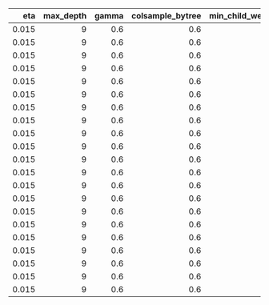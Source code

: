 |   eta| max_depth| gamma| colsample_bytree| min_child_weight| subsample| nrounds|     RMSE|  Rsquared|      MAE|    RMSESD| RsquaredSD|     MAESD|
|-----:|---------:|-----:|----------------:|----------------:|---------:|-------:|--------:|---------:|--------:|---------:|----------:|---------:|
| 0.015|         9|   0.6|              0.6|                1|      0.75|    2500| 9.027282| 0.9282241| 5.090210| 0.6812692|  0.0109676| 0.2861127|
| 0.015|         9|   0.6|              0.6|                1|      0.75|    2600| 9.025239| 0.9282561| 5.084099| 0.6800649|  0.0109442| 0.2853876|
| 0.015|         9|   0.6|              0.6|                1|      0.75|    2700| 9.022975| 0.9282892| 5.078906| 0.6815723|  0.0109625| 0.2862617|
| 0.015|         9|   0.6|              0.6|                1|      0.75|    2800| 9.022391| 0.9282968| 5.074958| 0.6817534|  0.0109628| 0.2861592|
| 0.015|         9|   0.6|              0.6|                1|      0.75|    2900| 9.022370| 0.9282968| 5.071224| 0.6810499|  0.0109504| 0.2858195|
| 0.015|         9|   0.6|              0.6|                1|      0.75|    3000| 9.020285| 0.9283273| 5.067114| 0.6822666|  0.0109655| 0.2866856|
| 0.015|         9|   0.6|              0.6|                1|      0.75|    3100| 9.019424| 0.9283408| 5.064070| 0.6818653|  0.0109556| 0.2867993|
| 0.015|         9|   0.6|              0.6|                1|      0.75|    3200| 9.019163| 0.9283426| 5.061154| 0.6821842|  0.0109559| 0.2875043|
| 0.015|         9|   0.6|              0.6|                1|      0.75|    3300| 9.017678| 0.9283665| 5.057802| 0.6813620|  0.0109376| 0.2869005|
| 0.015|         9|   0.6|              0.6|                1|      0.75|    3400| 9.017847| 0.9283628| 5.055321| 0.6816146|  0.0109427| 0.2867765|
| 0.015|         9|   0.6|              0.6|                1|      0.75|    3500| 9.017112| 0.9283724| 5.052031| 0.6825111|  0.0109524| 0.2870140|
| 0.015|         9|   0.6|              0.6|                1|      0.75|    3600| 9.016553| 0.9283795| 5.049418| 0.6829528|  0.0109582| 0.2871764|
| 0.015|         9|   0.6|              0.6|                1|      0.75|    3700| 9.015928| 0.9283892| 5.046877| 0.6827342|  0.0109538| 0.2869141|
| 0.015|         9|   0.6|              0.6|                1|      0.75|    3800| 9.015162| 0.9284004| 5.044527| 0.6824489|  0.0109474| 0.2867824|
| 0.015|         9|   0.6|              0.6|                1|      0.75|    3900| 9.014797| 0.9284051| 5.042684| 0.6829194|  0.0109533| 0.2871061|
| 0.015|         9|   0.6|              0.6|                1|      0.75|    4000| 9.014751| 0.9284054| 5.041223| 0.6827544|  0.0109518| 0.2872240|
| 0.015|         9|   0.6|              0.6|                1|      0.75|    4100| 9.014525| 0.9284074| 5.039623| 0.6832540|  0.0109586| 0.2874183|
| 0.015|         9|   0.6|              0.6|                1|      0.75|    4200| 9.014617| 0.9284056| 5.038039| 0.6825745|  0.0109495| 0.2870884|
| 0.015|         9|   0.6|              0.6|                1|      0.75|    4300| 9.014277| 0.9284106| 5.036477| 0.6824742|  0.0109466| 0.2868871|
| 0.015|         9|   0.6|              0.6|                1|      0.75|    4400| 9.013982| 0.9284150| 5.034948| 0.6823217|  0.0109403| 0.2869255|
| 0.015|         9|   0.6|              0.6|                1|      0.75|    4500| 9.013554| 0.9284215| 5.033789| 0.6822929|  0.0109378| 0.2867566|
